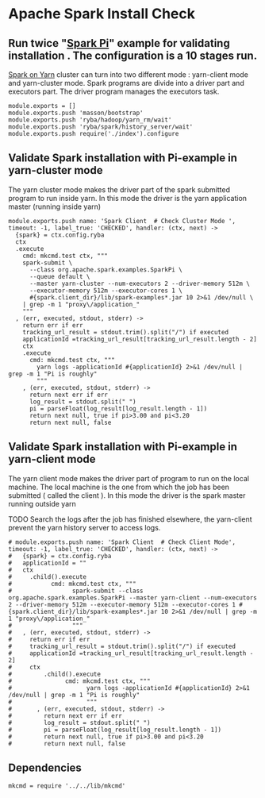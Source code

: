 # Apache Spark Install Check

## Run twice "[Spark Pi][Spark-Pi]" example for validating installation . The configuration is a 10 stages run.
[Spark on Yarn][Spark-yarn] cluster can turn into two different mode :  yarn-client mode and yarn-cluster mode.
Spark programs are divide into a driver part and executors part.
The driver program manages the executors task.

    module.exports = []
    module.exports.push 'masson/bootstrap'
    module.exports.push 'ryba/hadoop/yarn_rm/wait'
    module.exports.push 'ryba/spark/history_server/wait'
    module.exports.push require('./index').configure

## Validate Spark installation with Pi-example in yarn-cluster mode
The yarn cluster mode makes the driver part of the spark submitted program to run inside yarn.
In this mode the driver is the yarn application master (running inside yarn)

    module.exports.push name: 'Spark Client  # Check Cluster Mode ', timeout: -1, label_true: 'CHECKED', handler: (ctx, next) ->
      {spark} = ctx.config.ryba
      ctx
      .execute
        cmd: mkcmd.test ctx, """
        spark-submit \
          --class org.apache.spark.examples.SparkPi \
          --queue default \
          --master yarn-cluster --num-executors 2 --driver-memory 512m \
          --executor-memory 512m --executor-cores 1 \
          #{spark.client_dir}/lib/spark-examples*.jar 10 2>&1 /dev/null \
        | grep -m 1 "proxy\/application_"
        """
      , (err, executed, stdout, stderr) ->
        return err if err
        tracking_url_result = stdout.trim().split("/") if executed
        applicationId =tracking_url_result[tracking_url_result.length - 2]
        ctx
        .execute
          cmd: mkcmd.test ctx, """
            yarn logs -applicationId #{applicationId} 2>&1 /dev/null | grep -m 1 "Pi is roughly"
            """
        , (err, executed, stdout, stderr) ->
          return next err if err
          log_result = stdout.split(" ")
          pi = parseFloat(log_result[log_result.length - 1])
          return next null, true if pi>3.00 and pi<3.20
          return next null, false

## Validate Spark installation with Pi-example in yarn-client mode
The yarn client mode makes the driver part of program to run on the local machine.
The local machine is the one from which the job has been submitted ( called the client ).
In this mode the driver is the spark master running outside yarn

TODO Search the logs after the job has finished elsewhere, the yarn-client prevent the yarn history 
server to access logs.

    # module.exports.push name: 'Spark Client  # Check Client Mode', timeout: -1, label_true: 'CHECKED', handler: (ctx, next) ->
    #   {spark} = ctx.config.ryba
    #   applicationId = ""
    #   ctx
    #     .child().execute
    #           cmd: mkcmd.test ctx, """
    #                 spark-submit --class org.apache.spark.examples.SparkPi --master yarn-client --num-executors 2 --driver-memory 512m --executor-memory 512m --executor-cores 1 #{spark.client_dir}/lib/spark-examples*.jar 10 2>&1 /dev/null | grep -m 1 "proxy\/application_"
    #                 """
    #   , (err, executed, stdout, stderr) ->
    #     return err if err
    #     tracking_url_result = stdout.trim().split("/") if executed
    #     applicationId =tracking_url_result[tracking_url_result.length - 2]
    #     ctx
    #         .child().execute
    #               cmd: mkcmd.test ctx, """
    #                     yarn logs -applicationId #{applicationId} 2>&1 /dev/null | grep -m 1 "Pi is roughly"
    #                     """
    #       , (err, executed, stdout, stderr) ->
    #         return next err if err
    #         log_result = stdout.split(" ")
    #         pi = parseFloat(log_result[log_result.length - 1])
    #         return next null, true if pi>3.00 and pi<3.20
    #         return next null, false

## Dependencies

    mkcmd = require '../../lib/mkcmd'

[Spark-Pi]:http://docs.hortonworks.com/HDPDocuments/HDP2/HDP-2.2.4/Apache_Spark_Quickstart_v224/content/run_spark_pi.html
[Spark-yarn]:http://blog.cloudera.com/blog/2014/05/apache-spark-resource-management-and-yarn-app-models/
